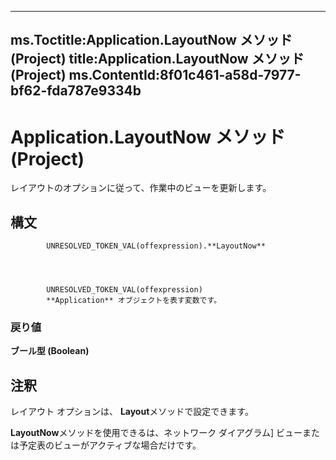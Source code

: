 

---
ms.Toctitle:Application.LayoutNow メソッド (Project)
title:Application.LayoutNow メソッド (Project)
ms.ContentId:8f01c461-a58d-7977-bf62-fda787e9334b
---
# Application.LayoutNow メソッド (Project)




レイアウトのオプションに従って、作業中のビューを更新します。

## 構文

            UNRESOLVED_TOKEN_VAL(offexpression).**LayoutNow**




            UNRESOLVED_TOKEN_VAL(offexpression)
            **Application** オブジェクトを表す変数です。

### 戻り値
**ブール型 (Boolean)**





## 注釈
レイアウト オプションは、 **Layout**メソッドで設定できます。



**LayoutNow**メソッドを使用できるは、ネットワーク ダイアグラム] ビューまたは予定表のビューがアクティブな場合だけです。




